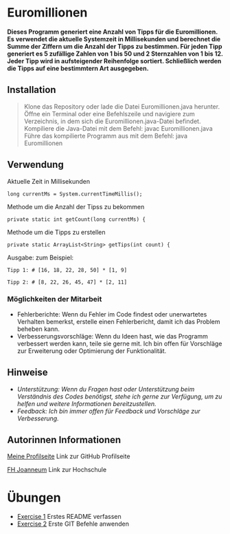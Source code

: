 
# Euromillionen

**Dieses Programm generiert eine Anzahl von Tipps für die Euromillionen. Es verwendet die aktuelle Systemzeit in Millisekunden und berechnet die Summe der Ziffern um die Anzahl der Tipps zu bestimmen. Für jeden Tipp generiert es 5 zufällige Zahlen von 1 bis 50 und 2 Sternzahlen von 1 bis 12. Jeder Tipp wird in aufsteigender Reihenfolge sortiert. Schließlich werden die Tipps auf eine bestimmtern Art ausgegeben.**

## Installation

> Klone das Repository oder lade die Datei Euromillionen.java herunter.     
> Öffne ein Terminal oder eine Befehlszeile und navigiere zum Verzeichnis, in dem sich die Euromillionen.java-Datei befindet.   
> Kompiliere die Java-Datei mit dem Befehl: javac Euromillionen.java   
> Führe das kompilierte Programm aus mit dem Befehl: java Euromillionen

## Verwendung

Aktuelle Zeit in Millisekunden
````
long currentMs = System.currentTimeMillis();
````
Methode um die Anzahl der Tipss zu bekommen
````
private static int getCount(long currentMs) {
````
Methode um die Tipps zu erstellen
````
private static ArrayList<String> getTips(int count) {
````
Ausgabe: zum Beispiel:
````
Tipp 1: # [16, 18, 22, 28, 50] * [1, 9]

Tipp 2: # [8, 22, 26, 45, 47] * [2, 11]
````

### Möglichkeiten der Mitarbeit

- Fehlerberichte: Wenn du Fehler im Code findest oder unerwartetes Verhalten bemerkst, erstelle einen Fehlerbericht, damit ich das Problem beheben kann.
- Verbesserungsvorschläge: Wenn du Ideen hast, wie das Programm verbessert werden kann, teile sie gerne mit. Ich bin offen für Vorschläge zur Erweiterung oder Optimierung der Funktionalität.

## Hinweise

- *Unterstützung: Wenn du Fragen hast oder Unterstützung beim Verständnis des Codes benötigst, stehe ich gerne zur Verfügung, um zu helfen und weitere Informationen bereitzustellen.*
- *Feedback: Ich bin immer offen für Feedback und Vorschläge zur Verbesserung.*

## Autorinnen Informationen

[Meine Profilseite](https://github.com/IvanaFerlin/msd23_Ferlin_Ivana.git)  Link zur GitHub Profilseite

[FH Joanneum](https://www.fh-joanneum.at) Link zur Hochschule

# Übungen

- [Exercise 1](exercise1.md) Erstes README verfassen
- [Exercise 2](exercise2.md) Erste GIT Befehle anwenden